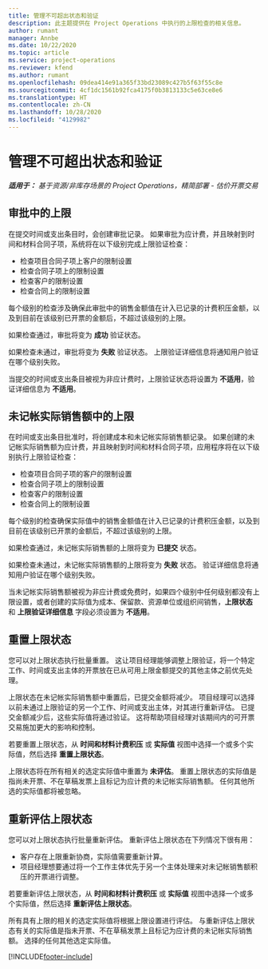 ```yaml
---
title: 管理不可超出状态和验证
description: 此主题提供在 Project Operations 中执行的上限检查的相关信息。
author: rumant
manager: Annbe
ms.date: 10/22/2020
ms.topic: article
ms.service: project-operations
ms.reviewer: kfend
ms.author: rumant
ms.openlocfilehash: 09dea414e91a365f33bd23089c427b5f63f55c8e
ms.sourcegitcommit: 4cf1dc1561b92fca4175f0b3813133c5e63ce8e6
ms.translationtype: HT
ms.contentlocale: zh-CN
ms.lasthandoff: 10/28/2020
ms.locfileid: "4129982"
---
```

# <a name="manage-not-to-exceed-status-and-validations"></a>管理不可超出状态和验证 

_**适用于：** 基于资源/非库存场景的 Project Operations，精简部署 - 估价开票交易_

## <a name="not-to-exceed-on-approvals"></a>审批中的上限

在提交时间或支出条目时，会创建审批记录。 如果审批为应计费，并且映射到时间和材料合同子项，系统将在以下级别完成上限验证检查：

  - 检查项目合同子项上客户的限制设置
  - 检查合同子项上的限制设置
  - 检查客户的限制设置
  - 检查合同上的限制设置

每个级别的检查涉及确保此审批中的销售金额值在计入已记录的计费积压金额，以及到目前在该级别已开票的金额后，不超过该级别的上限。

如果检查通过，审批将变为 **成功** 验证状态。

如果检查未通过，审批将变为 **失败** 验证状态。 上限验证详细信息将通知用户验证在哪个级别失败。

当提交的时间或支出条目被视为非应计费时，上限验证状态将设置为 **不适用**，验证详细信息为 **不适用**。

## <a name="not-to-exceed-on-unbilled-sales-actuals"></a>未记帐实际销售额中的上限

在时间或支出条目批准时，将创建成本和未记帐实际销售额记录。 如果创建的未记帐实际销售额为应计费，并且映射到时间和材料合同子项，应用程序将在以下级别执行上限验证检查：

  - 检查项目合同子项的客户的限制设置
  - 检查合同子项上的限制设置
  - 检查客户的限制设置
  - 检查合同上的限制设置

每个级别的检查确保实际值中的销售金额值在计入已记录的计费积压金额，以及到目前在该级别已开票的金额后，不超过该级别的上限。

如果检查通过，未记帐实际销售额的上限将变为 **已提交** 状态。

如果检查未通过，未记帐实际销售额的上限将变为 **失败** 状态。 验证详细信息将通知用户验证在哪个级别失败。

当未记帐实际销售额被视为非应计费或免费时，如果四个级别中任何级别都没有上限设置，或者创建的实际值为成本、保留款、资源单位或组织间销售，**上限状态** 和 **上限验证详细信息** 字段必须设置为 **不适用**。

## <a name="reset-the-not-to-exceed-status"></a>重置上限状态

您可以对上限状态执行批量重置。 这让项目经理能够调整上限验证，将一个特定工作、时间或支出主体的开票放在已从可用上限金额提交的其他主体之前优先处理。

上限状态在未记帐实际销售额中重置后，已提交金额将减少。 项目经理可以选择以前未通过上限验证的另一个工作、时间或支出主体，对其进行重新评估。 已提交金额减少后，这些实际值将通过验证。 这将帮助项目经理对该期间内的可开票交易施加更大的影响和控制。

若要重置上限状态，从 **时间和材料计费积压** 或 **实际值** 视图中选择一个或多个实际值，然后选择 **重置上限状态**。

上限状态将在所有相关的选定实际值中重置为 **未评估**。 重置上限状态的实际值是指尚未开票、不在草稿发票上且标记为应计费的未记帐实际销售额。 任何其他所选的实际值都将被忽略。

## <a name="reevaluate-not-to-exceed-status"></a>重新评估上限状态

您可以对上限状态执行批量重新评估。 重新评估上限状态在下列情况下很有用：

  - 客户存在上限重新协商，实际值需要重新计算。
  - 项目经理想要通过将一个工作主体优先于另一个主体处理来对未记帐销售额积压的开票进行调整。

若要重新评估上限状态，从 **时间和材料计费积压** 或 **实际值** 视图中选择一个或多个实际值，然后选择 **重新评估上限状态**。

所有具有上限的相关的选定实际值将根据上限设置进行评估。 与重新评估上限状态有关的实际值是指未开票、不在草稿发票上且标记为应计费的未记帐实际销售额。 选择的任何其他选定实际值。


[!INCLUDE[footer-include](../../includes/footer-banner.md)]